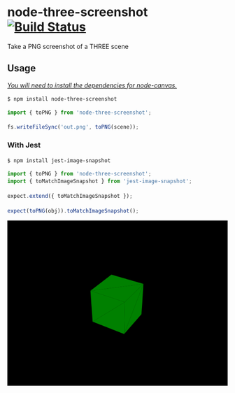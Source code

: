 # node-three-screenshot [![Build Status](https://travis-ci.com/dbkaplun/node-three-screenshot.svg?branch=master)](https://travis-ci.com/dbkaplun/node-three-screenshot)
Take a PNG screenshot of a THREE scene

## Usage

*[You will need to install the dependencies for node-canvas.](https://github.com/Automattic/node-canvas#compiling)*

```sh
$ npm install node-three-screenshot
```

```js
import { toPNG } from 'node-three-screenshot';

fs.writeFileSync('out.png', toPNG(scene));
```

### With Jest

```sh
$ npm install jest-image-snapshot
```

```js
import { toPNG } from 'node-three-screenshot';
import { toMatchImageSnapshot } from 'jest-image-snapshot';

expect.extend({ toMatchImageSnapshot });

expect(toPNG(obj)).toMatchImageSnapshot();
```

<p align="center">
  <img
    alt="screenshot"
    src="test/__image_snapshots__/to-png-test-js-to-png-should-create-a-png-snapshot-for-a-three-object-3-d-1-snap.png"
  />
</p>
